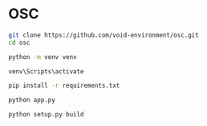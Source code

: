 
# OSC

```bash
git clone https://github.com/void-environment/osc.git
cd osc
```

```bash
python -m venv venv
```

```bash
venv\Scripts\activate
```

```bash
pip install -r requirements.txt
```

```bash
python app.py
```

```bash
python setup.py build
```
